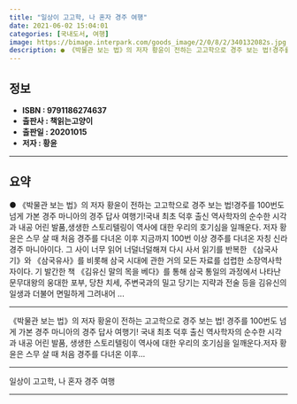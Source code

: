 ```yaml
---
title: "일상이 고고학, 나 혼자 경주 여행"
date: 2021-06-02 15:04:01
categories: [국내도서, 여행]
image: https://bimage.interpark.com/goods_image/2/0/8/2/340132082s.jpg
description: ● 《박물관 보는 법》의 저자 황윤이 전하는 고고학으로 경주 보는 법!경주를 100번도 넘게 가본 경주 마니아의 경주 답사 여행기!국내 최초 덕후 출신 역사학자의 순수한 시각과 내공 어린 발품,생생한 스토리텔링이 역사에 대한 우리의 호기심을 일깨운다. 저자 황윤은 스무 살 때 처음 경
---
```


## **정보**

- **ISBN : 9791186274637**
- **출판사 : 책읽는고양이**
- **출판일 : 20201015**
- **저자 : 황윤**

------



## **요약**

●  《박물관 보는 법》의 저자 황윤이 전하는 고고학으로 경주 보는 법!경주를 100번도 넘게 가본 경주 마니아의 경주 답사 여행기!국내 최초 덕후 출신 역사학자의 순수한 시각과 내공 어린 발품,생생한 스토리텔링이 역사에 대한 우리의 호기심을 일깨운다. 저자 황윤은 스무 살 때 처음 경주를 다녀온 이후 지금까지 100번 이상 경주를 다녀온 자칭 신라 경주 마니아이다. 그 사이 너무 읽어 너덜너덜해져 다시 사서 읽기를 반복한 《삼국사기》와 《삼국유사》를 비롯해 삼국 시대에 관한 거의 모든 자료를 섭렵한 소장역사학자이다. 기 발간한 책 《김유신 말의 목을 베다》를 통해 삼국 통일의 과정에서 나타난 문무대왕의 웅대한 포부, 당찬 치세, 주변국과의 밀고 당기는 지략과 전술 등을 김유신의 일생과 더불어 면밀하게 그려내어 ...

------

《박물관 보는 법》의 저자 황윤이 전하는 고고학으로 경주 보는 법!
경주를 100번도 넘게 가본 경주 마니아의 경주 답사 여행기!
국내 최초 덕후 출신 역사학자의 순수한 시각과 내공 어린 발품,
생생한 스토리텔링이 역사에 대한 우리의 호기심을 일깨운다.저자 황윤은 스무 살 때 처음 경주를 다녀온 이후... 

------


일상이 고고학, 나 혼자 경주 여행 

------


